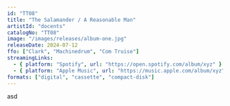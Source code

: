 ```yaml
---
id: "TT08"
title: "The Salamander / A Reasonable Man"
artistId: "docents"
catalogNo: "TT08"
image: "/images/releases/album-one.jpg"
releaseDate: 2024-07-12
ffo: ["Clark", "Machinedrum", "Com Truise"]
streamingLinks:
  - { platform: "Spotify", url: "https://open.spotify.com/album/xyz" }
  - { platform: "Apple Music", url: "https://music.apple.com/album/xyz" }
formats: ["digital", "cassette", "compact-disk"]
---
```


asd